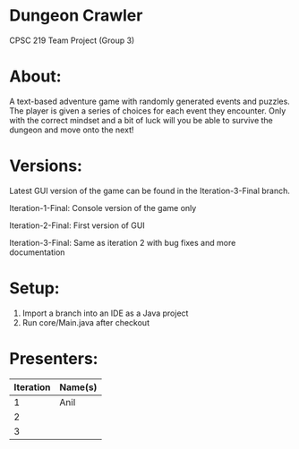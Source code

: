 # Dungeon Crawler
CPSC 219 Team Project (Group 3)

# About:
A text-based adventure game with randomly generated events and puzzles.
The player is given a series of choices for each event they encounter.
Only with the correct mindset and a bit of luck will you be able to survive the dungeon and move onto the next!

# Versions:
Latest GUI version of the game can be found in the Iteration-3-Final branch.

Iteration-1-Final: Console version of the game only

Iteration-2-Final: First version of GUI

Iteration-3-Final: Same as iteration 2 with bug fixes and more documentation

# Setup:
1. Import a branch into an IDE as a Java project
3. Run core/Main.java after checkout

# Presenters:
| Iteration | Name(s) |
|-----------|------|
|1|Anil|
|2||
|3||
